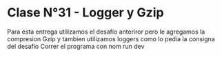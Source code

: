# Clase N°31 - Logger y Gzip

Para esta entrega utilizamos el desafio anteriror pero le agregamos la compresion Gzip y tambien utilizamos loggers como lo pedia la consigna del desafío
Correr el programa con nom run dev

